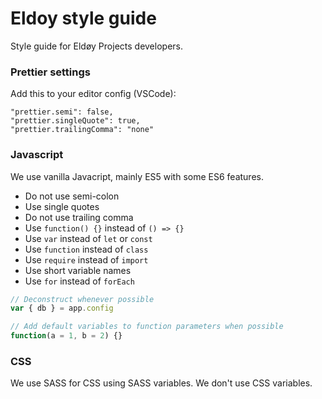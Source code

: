 # Eldoy style guide

Style guide for Eldøy Projects developers.

### Prettier settings

Add this to your editor config (VSCode):

```
"prettier.semi": false,
"prettier.singleQuote": true,
"prettier.trailingComma": "none"
```

### Javascript

We use vanilla Javacript, mainly ES5 with some ES6 features.

- Do not use semi-colon
- Use single quotes
- Do not use trailing comma
- Use `function() {}` instead of `() => {}`
- Use `var` instead of `let` or `const`
- Use `function` instead of `class`
- Use `require` instead of `import`
- Use short variable names
- Use `for` instead of `forEach`

```js
// Deconstruct whenever possible
var { db } = app.config

// Add default variables to function parameters when possible
function(a = 1, b = 2) {}
```

### CSS

We use SASS for CSS using SASS variables. We don't use CSS variables.
